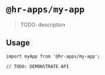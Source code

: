 # `@hr-apps/my-app`

> TODO: description

## Usage

```
import myApp from '@hr-apps/my-app';

// TODO: DEMONSTRATE API
```
